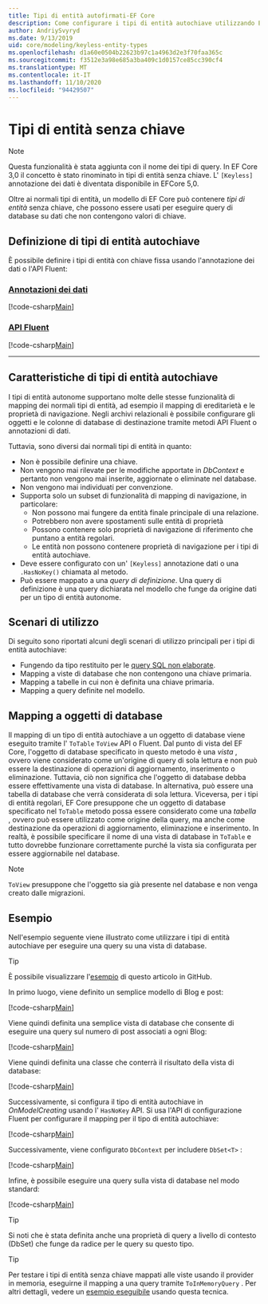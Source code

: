 ```yaml
---
title: Tipi di entità autofirmati-EF Core
description: Come configurare i tipi di entità autochiave utilizzando Entity Framework Core
author: AndriySvyryd
ms.date: 9/13/2019
uid: core/modeling/keyless-entity-types
ms.openlocfilehash: d1a60e0504b22623b97c1a4963d2e3f70faa365c
ms.sourcegitcommit: f3512e3a98e685a3ba409c1d0157ce85cc390cf4
ms.translationtype: MT
ms.contentlocale: it-IT
ms.lasthandoff: 11/10/2020
ms.locfileid: "94429507"
---
```

# <a name="keyless-entity-types"></a>Tipi di entità senza chiave

> [!NOTE]
> Questa funzionalità è stata aggiunta con il nome dei tipi di query. In EF Core 3,0 il concetto è stato rinominato in tipi di entità senza chiave. L' `[Keyless]` annotazione dei dati è diventata disponibile in EFCore 5,0.

Oltre ai normali tipi di entità, un modello di EF Core può contenere _tipi di entità_ senza chiave, che possono essere usati per eseguire query di database su dati che non contengono valori di chiave.

## <a name="defining-keyless-entity-types"></a>Definizione di tipi di entità autochiave

È possibile definire i tipi di entità con chiave fissa usando l'annotazione dei dati o l'API Fluent:

### <a name="data-annotations"></a>[Annotazioni dei dati](#tab/data-annotations)

[!code-csharp[Main](../../../samples/core/Modeling/DataAnnotations/Keyless.cs?Name=Keyless&highlight=1)]

### <a name="fluent-api"></a>[API Fluent](#tab/fluent-api)

[!code-csharp[Main](../../../samples/core/Modeling/FluentAPI/Keyless.cs?Name=Keyless&highlight=4)]

***

## <a name="keyless-entity-types-characteristics"></a>Caratteristiche di tipi di entità autochiave

I tipi di entità autonome supportano molte delle stesse funzionalità di mapping dei normali tipi di entità, ad esempio il mapping di ereditarietà e le proprietà di navigazione. Negli archivi relazionali è possibile configurare gli oggetti e le colonne di database di destinazione tramite metodi API Fluent o annotazioni di dati.

Tuttavia, sono diversi dai normali tipi di entità in quanto:

- Non è possibile definire una chiave.
- Non vengono mai rilevate per le modifiche apportate in _DbContext_ e pertanto non vengono mai inserite, aggiornate o eliminate nel database.
- Non vengono mai individuati per convenzione.
- Supporta solo un subset di funzionalità di mapping di navigazione, in particolare:
  - Non possono mai fungere da entità finale principale di una relazione.
  - Potrebbero non avere spostamenti sulle entità di proprietà
  - Possono contenere solo proprietà di navigazione di riferimento che puntano a entità regolari.
  - Le entità non possono contenere proprietà di navigazione per i tipi di entità autochiave.
- Deve essere configurato con un' `[Keyless]` annotazione dati o una `.HasNoKey()` chiamata al metodo.
- Può essere mappato a una _query di definizione_. Una query di definizione è una query dichiarata nel modello che funge da origine dati per un tipo di entità autonome.

## <a name="usage-scenarios"></a>Scenari di utilizzo

Di seguito sono riportati alcuni degli scenari di utilizzo principali per i tipi di entità autochiave:

- Fungendo da tipo restituito per le [query SQL non elaborate](xref:core/querying/raw-sql).
- Mapping a viste di database che non contengono una chiave primaria.
- Mapping a tabelle in cui non è definita una chiave primaria.
- Mapping a query definite nel modello.

## <a name="mapping-to-database-objects"></a>Mapping a oggetti di database

Il mapping di un tipo di entità autochiave a un oggetto di database viene eseguito tramite l' `ToTable` `ToView` API o Fluent. Dal punto di vista del EF Core, l'oggetto di database specificato in questo metodo è una _vista_ , ovvero viene considerato come un'origine di query di sola lettura e non può essere la destinazione di operazioni di aggiornamento, inserimento o eliminazione. Tuttavia, ciò non significa che l'oggetto di database debba essere effettivamente una vista di database. In alternativa, può essere una tabella di database che verrà considerata di sola lettura. Viceversa, per i tipi di entità regolari, EF Core presuppone che un oggetto di database specificato nel `ToTable` metodo possa essere considerato come una _tabella_ , ovvero può essere utilizzato come origine della query, ma anche come destinazione da operazioni di aggiornamento, eliminazione e inserimento. In realtà, è possibile specificare il nome di una vista di database in `ToTable` e tutto dovrebbe funzionare correttamente purché la vista sia configurata per essere aggiornabile nel database.

> [!NOTE]
> `ToView` presuppone che l'oggetto sia già presente nel database e non venga creato dalle migrazioni.

## <a name="example"></a>Esempio

Nell'esempio seguente viene illustrato come utilizzare i tipi di entità autochiave per eseguire una query su una vista di database.

> [!TIP]
> È possibile visualizzare l'[esempio](https://github.com/dotnet/EntityFramework.Docs/tree/master/samples/core/KeylessEntityTypes) di questo articolo in GitHub.

In primo luogo, viene definito un semplice modello di Blog e post:

[!code-csharp[Main](../../../samples/core/KeylessEntityTypes/Program.cs#Entities)]

Viene quindi definita una semplice vista di database che consente di eseguire una query sul numero di post associati a ogni Blog:

[!code-csharp[Main](../../../samples/core/KeylessEntityTypes/Program.cs#View)]

Viene quindi definita una classe che conterrà il risultato della vista di database:

[!code-csharp[Main](../../../samples/core/KeylessEntityTypes/Program.cs#KeylessEntityType)]

Successivamente, si configura il tipo di entità autochiave in _OnModelCreating_ usando l' `HasNoKey` API.
Si usa l'API di configurazione Fluent per configurare il mapping per il tipo di entità autochiave:

[!code-csharp[Main](../../../samples/core/KeylessEntityTypes/Program.cs#Configuration)]

Successivamente, viene configurato `DbContext` per includere `DbSet<T>` :

[!code-csharp[Main](../../../samples/core/KeylessEntityTypes/Program.cs#DbSet)]

Infine, è possibile eseguire una query sulla vista di database nel modo standard:

[!code-csharp[Main](../../../samples/core/KeylessEntityTypes/Program.cs#Query)]

> [!TIP]
> Si noti che è stata definita anche una proprietà di query a livello di contesto (DbSet) che funge da radice per le query su questo tipo.

> [!TIP]
> Per testare i tipi di entità senza chiave mappati alle viste usando il provider in memoria, eseguirne il mapping a una query tramite `ToInMemoryQuery` . Per altri dettagli, vedere un [esempio eseguibile](https://github.com/dotnet/EntityFramework.Docs/tree/master/samples/core/Miscellaneous/Testing/ItemsWebApi/) usando questa tecnica.
